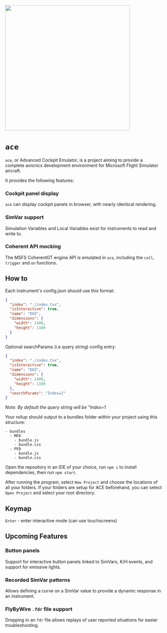 <img src="https://raw.githubusercontent.com/flybywiresim/fbw-branding/master/png/FBW-Logo.png" placeholder="FlyByWire" width="400"/>

# `ace`

`ace`, or Advanced Cockpit Emulator, is a project aiming to provide a complete avionics development environment for Microsoft Flight Simulator aircraft.

It provides the following features:

### Cockpit panel display

`ace` can display cockpit panels in browser, with nearly identical rendering.

### SimVar support

Simulation Variables and Local Variables exist for instruments to read and write to.

### Coherent API mocking

The MSFS CoherentGT engine API is emulated in `ace`, including the `call`, `trigger` and `on` functions.

## How to

Each instrument's config.json should use this format:
```json
{
  "index": "./index.tsx",
  "isInteractive": true,
  "name": "DU3",
  "dimensions": {
    "width": 1480,
    "height": 1100
  }
}
```

Optional searchParams (i.e query string) config entry:

```json
{
  "index": "./index.tsx",
  "isInteractive": true,
  "name": "DU3",
  "dimensions": {
    "width": 1480,
    "height": 1100
  },
  "searchParams": "Index=2"
}
```
*Note: By default the query string will be "Index=1*

Your rollup should output to a bundles folder within your project using this structure:
```
- bundles
  - MFD
    - bundle.js
    - bundle.css
  - PFD
    - bundle.js
    - bundle.css
```

Open the repository in an IDE of your choice, run `npm i` to install dependencies, then run `npm start`.

After running the program, select `New Project` and choose the locations of all your folders. 
If your folders are setup for ACE beforehand, you can select `Open Project` and select your root directory.

## Keymap

`Enter` - enter interactive mode (can use touchscreens)

## Upcoming Features

### Button panels

Support for interactive button panels linked to SimVars, K/H events, and support for emissive lights.

### Recorded SimVar patterns

Allows defining a curve on a SimVar value to provide a dynamic response in an instrument.

### FlyByWire `.fdr` file support

Dropping in an `fdr` file allows replays of user reported situations for easier troubleshooting.

